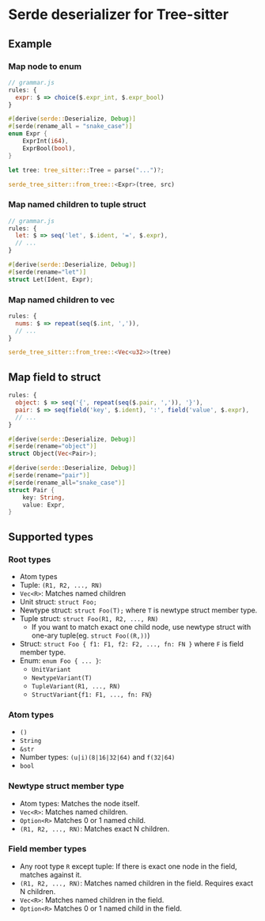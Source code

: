 # Serde deserializer for Tree-sitter

## Example

### Map node to enum
```javascript
// grammar.js
rules: {
  expr: $ => choice($.expr_int, $.expr_bool)
}
```

```rust
#[derive(serde::Deserialize, Debug)]
#[serde(rename_all = "snake_case")]
enum Expr {
    ExprInt(i64),
    ExprBool(bool),
}

let tree: tree_sitter::Tree = parse("...")?;

serde_tree_sitter::from_tree::<Expr>(tree, src)
```

### Map named children to tuple struct

```javascript
// grammar.js
rules: {
  let: $ => seq('let', $.ident, '=', $.expr),
  // ...
}
```

```rust
#[derive(serde::Deserialize, Debug)]
#[serde(rename="let")]
struct Let(Ident, Expr);
```

### Map named children to vec

```javascript
rules: {
  nums: $ => repeat(seq($.int, ',')),
  // ...
}
```

```rust
serde_tree_sitter::from_tree::<Vec<u32>>(tree)
```

## Map field to struct
```javascript
rules: {
  object: $ => seq('{', repeat(seq($.pair, ',')), '}'),
  pair: $ => seq(field('key', $.ident), ':', field('value', $.expr),
  // ...
}
```

```rust
#[derive(serde::Deserialize, Debug)]
#[serde(rename="object")]
struct Object(Vec<Pair>);

#[derive(serde::Deserialize, Debug)]
#[serde(rename="pair")]
#[serde(rename_all="snake_case")]
struct Pair {
    key: String,
    value: Expr,
}
```

## Supported types

### Root types

* Atom types
* Tuple: `(R1, R2, ..., RN)`
* `Vec<R>`: Matches named children
* Unit struct: `struct Foo;`
* Newtype struct: `struct Foo(T);` where `T` is newtype struct member type.
* Tuple struct: `struct Foo(R1, R2, ..., RN)`
    * If you want to match exact one child node, use newtype struct with one-ary tuple(eg. `struct Foo((R,))`)
* Struct: `struct Foo { f1: F1, f2: F2, ..., fn: FN }` where `F` is field member type.
* Enum: `enum Foo { ... }`:
  * `UnitVariant`
  * `NewtypeVariant(T)`
  * `TupleVariant(R1, ..., RN)`
  * `StructVariant{f1: F1, ..., fn: FN}`

### Atom types

* `()`
* `String`
* `&str`
* Number types: `(u|i)(8|16|32|64)` and `f(32|64)`
* `bool`

### Newtype struct member type

* Atom types: Matches the node itself.
* `Vec<R>`: Matches named children.
* `Option<R>` Matches 0 or 1 named child.
* `(R1, R2, ..., RN)`: Matches exact N children.

### Field member types

* Any root type `R` except tuple: If there is exact one node in the field, matches against it.
* `(R1, R2, ..., RN)`: Matches named children in the field. Requires exact N children.
* `Vec<R>`: Matches named children in the field.
* `Option<R>` Matches 0 or 1 named child in the field.
